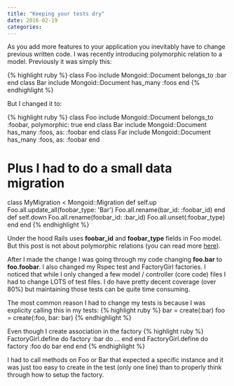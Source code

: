 ```yaml
---
title: "Keeping your tests dry"
date: 2016-02-19
categories:
---
```


As you add more features to your application you inevitably have to change previous written code.  I was recently introducing polymorphic relation to a model.  Previously it was simply this:

{% highlight ruby %}
class Foo
  include Mongoid::Document
  belongs_to :bar
end
class Bar
  include Mongoid::Document
  has_many :foos
end
{% endhighlight %}

But I changed it to:

{% highlight ruby %}
class Foo
  include Mongoid::Document
  belongs_to :foobar,   polymorphic: true
end
class Bar
  include Mongoid::Document
  has_many :foos,   as: :foobar
end
class Far
  include Mongoid::Document
  has_many :foos,   as: :foobar
end
# Plus I had to do a small data migration
class MyMigration < Mongoid::Migration
  def self.up
    Foo.all.update_all(foobar_type: 'Bar')
    Foo.all.rename(bar_id: :foobar_id)
  end
  def self.down
    Foo.all.rename(foobar_id: :bar_id)
    Foo.all.unset(:foobar_type)
  end
end
{% endhighlight %}


Under the hood Rails uses **foobar_id** and **foobar_type** fields in Foo model.  But this post is not about polymorphic relations (you can read more [here](http://guides.rubyonrails.org/association_basics.html#polymorphic-associations)).

After I made the change I was going through my code changing **foo.bar** to **foo.foobar**.  I also changed my Rspec test and FactoryGirl factories.  I noticed that while I only changed a few model / controller (core code) files I had to change LOTS of test files.  I do have pretty decent coverage (over 80%) but maintaining those tests can be quite time consuming.

The most common reason I had to change my tests is because I was explicity calling this in my tests:
{% highlight ruby %}
bar = create(:bar)
foo = create(:foo, bar: bar)
{% endhighlight %}

Even though I create association in the factory
{% highlight ruby %}
FactoryGirl.define do
  factory :bar do
    ...
  end
end
FactoryGirl.define do
  factory :foo do
    bar
  end
end
{% endhighlight %}

I had to call methods on Foo or Bar that expected a specific instance and it was just too easy to create in the test (only one line) than to properly think through how to setup the factory.